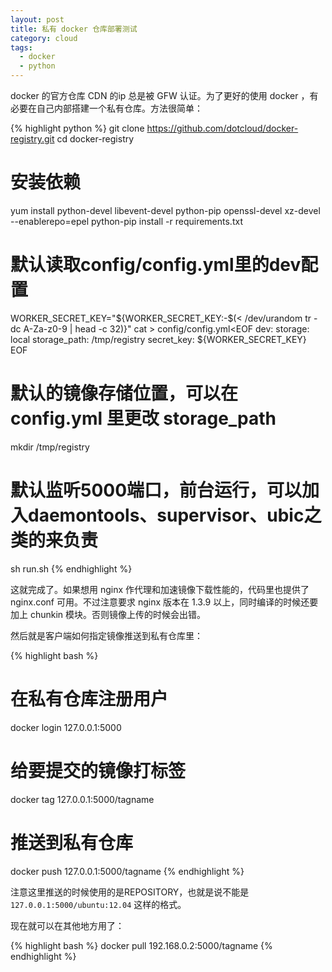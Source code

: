 ```yaml
---
layout: post
title: 私有 docker 仓库部署测试
category: cloud
tags:
  - docker
  - python
---
```


docker 的官方仓库 CDN 的ip 总是被 GFW 认证。为了更好的使用 docker ，有必要在自己内部搭建一个私有仓库。方法很简单：

{% highlight python %}
git clone https://github.com/dotcloud/docker-registry.git
cd docker-registry
# 安装依赖
yum install python-devel libevent-devel python-pip openssl-devel xz-devel --enablerepo=epel
python-pip install -r requirements.txt
# 默认读取config/config.yml里的dev配置
WORKER_SECRET_KEY="${WORKER_SECRET_KEY:-$(< /dev/urandom tr -dc A-Za-z0-9 | head -c 32)}"
cat > config/config.yml<EOF
dev:
    storage: local
    storage_path: /tmp/registry
    secret_key: ${WORKER_SECRET_KEY}
EOF

# 默认的镜像存储位置，可以在 config.yml 里更改 storage_path
mkdir /tmp/registry
# 默认监听5000端口，前台运行，可以加入daemontools、supervisor、ubic之类的来负责
sh run.sh
{% endhighlight %}

这就完成了。如果想用 nginx 作代理和加速镜像下载性能的，代码里也提供了 nginx.conf 可用。不过注意要求 nginx 版本在 1.3.9 以上，同时编译的时候还要加上 chunkin 模块。否则镜像上传的时候会出错。

然后就是客户端如何指定镜像推送到私有仓库里：

{% highlight bash %}
# 在私有仓库注册用户
docker login 127.0.0.1:5000
# 给要提交的镜像打标签
docker tag <CONTAINER ID> 127.0.0.1:5000/tagname
# 推送到私有仓库
docker push 127.0.0.1:5000/tagname
{% endhighlight %}

注意这里推送的时候使用的是REPOSITORY，也就是说不能是 `127.0.0.1:5000/ubuntu:12.04` 这样的格式。

现在就可以在其他地方用了：

{% highlight bash %}
docker pull 192.168.0.2:5000/tagname
{% endhighlight %}
